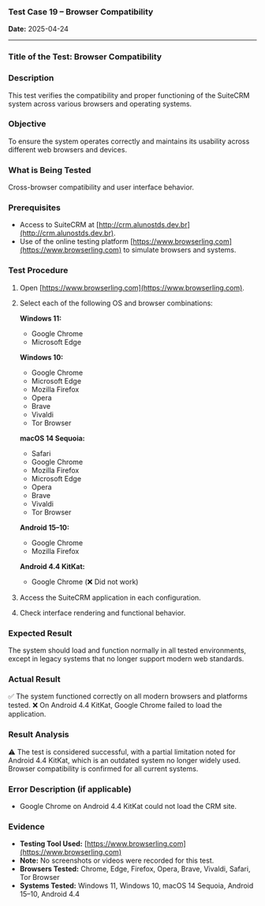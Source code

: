 ### **Test Case 19 – Browser Compatibility**

**Date:** 2025-04-24

---

### **Title of the Test:** Browser Compatibility

### **Description**

This test verifies the compatibility and proper functioning of the SuiteCRM system across various browsers and operating systems.

### **Objective**

To ensure the system operates correctly and maintains its usability across different web browsers and devices.

### **What is Being Tested**

Cross-browser compatibility and user interface behavior.

### **Prerequisites**

- Access to SuiteCRM at [http://crm.alunostds.dev.br](http://crm.alunostds.dev.br).
- Use of the online testing platform [https://www.browserling.com](https://www.browserling.com) to simulate browsers and systems.

### **Test Procedure**

1. Open [https://www.browserling.com](https://www.browserling.com).
2. Select each of the following OS and browser combinations:
   
   **Windows 11:**
   - Google Chrome
   - Microsoft Edge

   **Windows 10:**
   - Google Chrome
   - Microsoft Edge
   - Mozilla Firefox
   - Opera
   - Brave
   - Vivaldi
   - Tor Browser

   **macOS 14 Sequoia:**
   - Safari
   - Google Chrome
   - Mozilla Firefox
   - Microsoft Edge
   - Opera
   - Brave
   - Vivaldi
   - Tor Browser

   **Android 15–10:**
   - Google Chrome
   - Mozilla Firefox

   **Android 4.4 KitKat:**
   - Google Chrome (❌ Did not work)

3. Access the SuiteCRM application in each configuration.
4. Check interface rendering and functional behavior.

### **Expected Result**

The system should load and function normally in all tested environments, except in legacy systems that no longer support modern web standards.

### **Actual Result**

✅ The system functioned correctly on all modern browsers and platforms tested. ❌ On Android 4.4 KitKat, Google Chrome failed to load the application.

### **Result Analysis**

⚠️ The test is considered successful, with a partial limitation noted for Android 4.4 KitKat, which is an outdated system no longer widely used. Browser compatibility is confirmed for all current systems.

### **Error Description (if applicable)**

- Google Chrome on Android 4.4 KitKat could not load the CRM site.

### **Evidence**

- **Testing Tool Used:** [https://www.browserling.com](https://www.browserling.com)
- **Note:** No screenshots or videos were recorded for this test.
- **Browsers Tested:** Chrome, Edge, Firefox, Opera, Brave, Vivaldi, Safari, Tor Browser
- **Systems Tested:** Windows 11, Windows 10, macOS 14 Sequoia, Android 15–10, Android 4.4